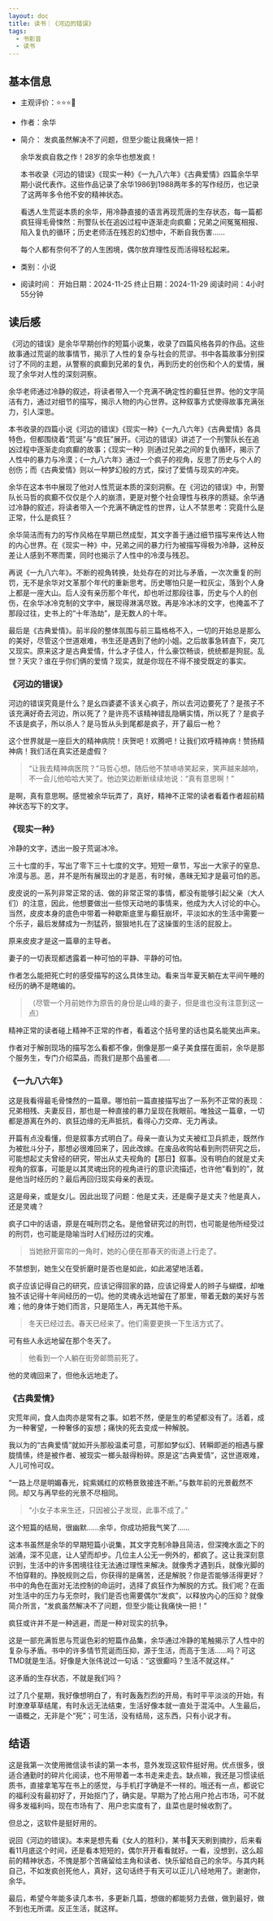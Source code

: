 ```yaml
---
layout: doc
title: 读书｜《河边的错误》
tags:
  - 书影音
  - 读书
---
```


## 基本信息

- 主观评价：⭐⭐⭐🌛
- 作者：余华
- 简介：
	发疯虽然解决不了问题，但至少能让我痛快一把！  
	
	余华发疯自救之作！28岁的余华也想发疯！  
	
	本书收录《河边的错误》《现实一种》《一九八六年》《古典爱情》四篇余华早期小说代表作。这些作品记录了余华1986到1988两年多的写作经历，也记录了这两年多令他不安的精神状态。  
	
	看透人生荒诞本质的余华，用冷静直接的语言再现荒唐的生存状态，每一篇都疯狂得毛骨悚然：刑警队长在追凶过程中逐渐走向疯癫；兄弟之间冤冤相报、陷入复仇的循环；历史老师活在残忍的幻想中，不断自我伤害……  
	
	每个人都有奈何不了的人生困境，偶尔放弃理性反而活得轻松起来。

- 类别：小说
- 阅读时间：
	开始日期：2024-11-25
	终止日期：2024-11-29
	阅读时间：4小时55分钟


## 读后感

《河边的错误》是余华早期创作的短篇小说集，收录了四篇风格各异的作品。这些故事通过荒诞的故事情节，揭示了人性的复杂与社会的荒谬。书中各篇故事分别探讨了不同的主题，从警察的疯癫到兄弟的复仇，再到历史的创伤和个人的爱情，展现了余华对人性的深刻洞察。

余华老师通过冷静的叙述，将读者带入一个充满不确定性的癫狂世界。他的文字简洁有力，通过对细节的描写，揭示人物的内心世界。这种叙事方式使得故事充满张力，引人深思。

本书收录的四篇小说《河边的错误》《现实一种》《一九八六年》《古典爱情》各具特色，但都围绕着“荒诞”与“疯狂”展开。《河边的错误》讲述了一个刑警队长在追凶过程中逐渐走向疯癫的故事；《现实一种》则通过兄弟之间的复仇循环，揭示了人性中的暴力与冷漠；《一九八六年》通过一个疯子的视角，反思了历史与个人的创伤；而《古典爱情》则以一种梦幻般的方式，探讨了爱情与现实的冲突。

余华在这本书中展现了他对人性荒诞本质的深刻洞察。在《河边的错误》中，刑警队长马哲的疯癫不仅仅是个人的崩溃，更是对整个社会理性与秩序的质疑。余华通过冷静的叙述，将读者带入一个充满不确定性的世界，让人不禁思考：究竟什么是正常，什么是疯狂？

余华简洁而有力的写作风格在早期已然成型，其文字善于通过细节描写来传达人物的内心世界。在《现实一种》中，兄弟之间的暴力行为被描写得极为冷静，这种反差让人感到不寒而栗，同时也揭示了人性中的冷漠与残忍。

再说《一九八六年》。不断的视角转换，处处存在的对比与矛盾，一次次重复的刑罚，无不是余华对文革那个年代的重新思考。历史哪怕只是一粒灰尘，落到个人身上都是一座大山。后人没有亲历那个年代，却也听过那段往事，历史与个人的创伤，在余华冰冷克制的文字中，展现得淋漓尽致。再是冷冰冰的文字，也掩盖不了那段过往，史书上的“十年浩劫”，是无数人的十年。

最后是《古典爱情》。前半段的整体氛围与前三篇格格不入，一切的开始总是那么的美好，尽管这个世道艰难，书生还是遇到了他的小姐。之后故事急转直下，突兀又现实。原来这才是古典爱情，什么才子佳人，什么豪饮畅谈，统统都是狗屁。乱世？天灾？谁在乎你们俩的爱情？现实，就是你现在不得不接受既定的事实。

### 《河边的错误》

河边的错误究竟是什么？是幺四婆婆不该关心疯子，所以去河边要死了？是孩子不该充满好奇去河边，所以死了？是许亮不该精神错乱隐瞒实情，所以死了？是疯子不该是疯子，所以杀人？是马哲从头到尾都是疯子，开了最后一枪？

这个世界就是一座巨大的精神病院！庆贺吧！欢腾吧！让我们欢呼精神病！赞扬精神病！我们活在真实还是虚假？

> “让我去精神病医院？”马哲心想。随后他不禁哧哧笑起来，笑声越来越响，不一会儿他哈哈大笑了。他边笑边断断续续地说：“真有意思啊！” 

是啊，真有意思啊。感觉被余华玩弄了，真好，精神不正常的读者看着作者超前精神状态写下的文字。

### 《现实一种》

冷静的文字，透出一股子荒诞冰冷。

三十七度的手，写出了零下三十七度的文字。短短一章节，写出一大家子的窒息、冷漠与恶。恶，并不是所有展现出的才是恶，有时候，愚昧无知才是最可怕的恶。

皮皮说的一系列非常正常的话、做的非常正常的事情，都没有能够引起父亲（大人们）的注意，因此，他想要做出一些惊天动地的事情来，他成为大人讨论的中心。当然，皮皮本身的底色中带着一种歇斯底里与癫狂崩坏，平淡如水的生活中需要一个乐子，最后发酵成为一剂猛药，狠狠地扎在了这操蛋的生活的屁股上。

原来皮皮才是这一篇章的主导者。

妻子的一切表现都透露着一种可怕的平静、平静的可怕。

作者怎么能把死亡时的感受描写的这么具体生动。看来当年夏天躺在太平间午睡的经历的确不是瞎编的。

> （尽管一个月前她作为原告的身份是山峰的妻子，但是谁也没有注意到这一点）

精神正常的读者碰上精神不正常的作者，看着这个括号里的话也莫名能笑出声来。

作者对于解剖现场的描写怎么看都不像，倒像是那一桌子美食摆在面前，余华是那个服务生，专门介绍菜品，而我们是那个品鉴者……

### 《一九八六年》

这是我看得最毛骨悚然的一篇章。哪怕前一篇直接描写出了一系列不正常的表现：兄弟相残、夫妻反目，那也是一种直接的暴力呈现在我眼前。唯独这一篇章，一切都是游离在外的、疯狂边缘的无声抵抗，看得心力交瘁、无力再读。

开篇有点没看懂，但是叙事方式明白了。母亲一直认为丈夫被红卫兵抓走，既然作为被批斗分子，那想必很难回来了，因此改嫁。在废品收购站看到刑罚研究之后，可能想起丈夫曾经的研究，带出从丈夫视角的【那日】叙事。没有明白的就是丈夫视角的叙事，可能是以其灵魂出窍的视角进行的意识流描述，也许他“看到的”，就是他当时经历的？最后再回归现实母亲的表现。

这是母亲，或是女儿。因此出现了问题：他是丈夫，还是瘸子是丈夫？他是真人，还是灵魂？

疯子口中的话语，原是在喊刑罚之名。是他曾研究过的刑罚，也可能是他所经受过的刑罚，也可能是隐喻当时人们经历过的灾难。

> 当她掀开窗帘的一角时，她的心便在那春天的街道上行走了。

不禁想到，她生父在受折磨时是否也是如此，如此渴望地活着。

疯子应该记得自己的研究，应该记得回家的路，应该记得爱人的辫子与蝴蝶，却唯独不该记得十年间经历的一切。他的灵魂永远地留在了那里，带着无数的美好与苦难；他的身体于她们而言，只是陌生人，再无其他干系。

> 冬天已经过去。春天已经来了。他们需要更换一下生活方式了。

可有些人永远地留在那个冬天了。

> 他看到一个人躺在街旁邮筒前死了。

他的灵魂回来了，但他永远地走了。

### 《古典爱情》

灾荒年间，食人血肉亦是常有之事。如若不然，便是生的希望都没有了。活着，成为一种奢望，一种奢侈的妄想；痛快的死去变成一种解脱。

我以为的“古典爱情”就如开头那般温柔可意，可那如梦似幻、转瞬即逝的相遇与朦胧情愫，终是被作者、被现实一榔头敲得粉碎。原是这“古典爱情”，这世道艰难，人儿可怜可叹。

“一路上尽是明媚春光，姹紫嫣红的欢畅景致接连不断。”与数年前的光景截然不同。却又与再早些的光景不尽相同。

> “小女子本来生还，只因被公子发现，此事不成了。”

这个短篇的结局，很幽默……余华，你成功把我气笑了……


这本书虽然是余华的早期短篇小说集，其文字克制冷静且简洁，但深掩水面之下的汹涌，深不见底，让人望而却步。几位主人公无一例外的，都疯了。这让我深刻意识到，生活中的许多困境往往无法通过理性来解决。就像秀才遇到兵，就像光脚的不怕穿鞋的。挣脱规则之后，你获得的是痛苦，还是解脱？你是否能够活得更好？书中的角色在面对无法控制的命运时，选择了疯狂作为解脱的方式。我们呢？在面对生活中的压力与无奈时，我们是否也需要偶尔“发疯”，以释放内心的压抑？就像简介所言，“发疯虽然解决不了问题，但至少能让我痛快一把！”

疯狂或许并不是一种逃避，而是一种对现实的抗争。

这是一部充满哲思与荒诞色彩的短篇作品集，余华通过冷静的笔触揭示了人性中的复杂与矛盾。书中的许多情节荒诞而压抑，源于生活，而高于生活……吗？可这TMD就是生活。好像是大张伟说过一句话：“这很癫吗？生活不就这样。”

这矛盾的生存状态，不就是我们吗？

过了几个星期，我好像想明白了，有时轰轰烈烈的开局，有时平平淡淡的开始，有时潦潦草草结尾，有时永远无法结束，生活好像本就一直处于混沌中。人生最后，一语概之，无非是个“死”；可生活，没有结局，这东西，只有小说才有。


## 结语

这是我第一次使用微信读书读的第一本书，意外发现这软件挺好用。优点很多，很适合通勤时的碎片化阅读，也不用带着一本书走来走去。缺点嘛，我还是习惯读纸质书，直接拿笔写在书上的感觉，与手机打字确是不一样的。哦还有一点，都说它的福利没有最初好了，开始抠门了，确实是。早期为了抢占用户抢占市场，可不就得多发福利吗，现在市场有了、用户忠实度有了，韭菜也是时候收割了。

但总之，这软件是挺好用的。

说回《河边的错误》。本来是想先看《女人的胜利》，某书📕天天刷到摘抄，后来看看11月底这个时间，还是看本短短的，偶尔开开看看就好。一看，没想到，这么超前的精神状态，不愧是那个苦痛留给主角和读者、快乐留给自己的余华。与其内耗自己，不如发疯创死他人，真好，这句话终于有天可以正儿八经地用了。谢谢你，余华。

最后，希望今年能多读几本书，多更新几篇，想做的都能努力去做，做到最好，做不到也无所谓。反正生活，就这样。
